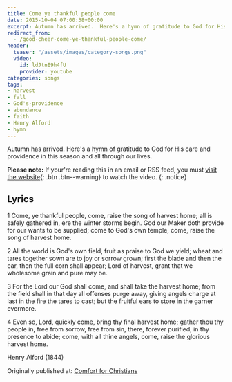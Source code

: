 ```yaml
---
title: Come ye thankful people come
date: 2015-10-04 07:00:38+00:00
excerpt: Autumn has arrived.  Here's a hymn of gratitude to God for His care and providence in this season and all through our lives. [...]
redirect_from: 
  - /good-cheer-come-ye-thankful-people-come/
header:
  teaser: "/assets/images/category-songs.png"
  video:
    id: ldJtnE9h4fU
    provider: youtube
categories: songs
tags:
- harvest
- fall
- God's-providence
- abundance
- faith
- Henry Alford
- hymn
---
```

Autumn has arrived.  Here's a hymn of gratitude to God for His care and providence in this season and all through our lives.

**Please note:** If your're reading this in an email or RSS feed, you must [visit the website](/songs/come-ye-thankful-people-come/){: .btn .btn--warning} to watch the video.
{: .notice}

## Lyrics

1 Come, ye thankful people, come,
raise the song of harvest home;
all is safely gathered in,
ere the winter storms begin.
God our Maker doth provide
for our wants to be supplied;
come to God's own temple, come,
raise the song of harvest home.

2 All the world is God's own field,
fruit as praise to God we yield;
wheat and tares together sown
are to joy or sorrow grown;
first the blade and then the ear,
then the full corn shall appear;
Lord of harvest, grant that we
wholesome grain and pure may be.

3 For the Lord our God shall come,
and shall take the harvest home;
from the field shall in that day
all offenses purge away,
giving angels charge at last
in the fire the tares to cast;
but the fruitful ears to store
in the garner evermore.

4 Even so, Lord, quickly come,
bring thy final harvest home;
gather thou thy people in,
free from sorrow, free from sin,
there, forever purified,
in thy presence to abide;
come, with all thine angels, come,
raise the glorious harvest home.

Henry Alford (1844)

<div>Originally published at: <a href='http://www.alecsatin.com/'>Comfort for Christians</a></div>

